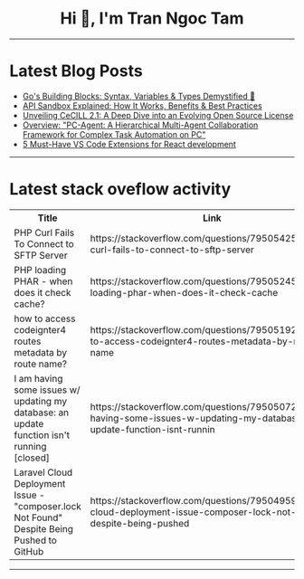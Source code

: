 <h1 align="center">Hi 👋, I'm Tran Ngoc Tam</h1>

---

# Latest Blog Posts 
<!-- BLOG-POST-LIST:START -->
- [Go&#39;s Building Blocks: Syntax, Variables &amp; Types Demystified 🧩](https://dev.to/tavernetech/gos-building-blocks-syntax-variables-types-demystified-46hh)
- [API Sandbox Explained: How It Works, Benefits &amp; Best Practices](https://dev.to/getambassador2024/api-sandbox-explained-how-it-works-benefits-best-practices-2266)
- [Unveiling CeCILL 2.1: A Deep Dive into an Evolving Open Source License](https://dev.to/jennythomas498/unveiling-cecill-21-a-deep-dive-into-an-evolving-open-source-license-50l6)
- [Overview: &quot;PC-Agent: A Hierarchical Multi-Agent Collaboration Framework for Complex Task Automation on PC&quot;](https://dev.to/foxgem/overview-pc-agent-a-hierarchical-multi-agent-collaboration-framework-for-complex-task-automation-33pl)
- [5 Must-Have VS Code Extensions for React development](https://dev.to/wegin/5-must-have-vs-code-extensions-for-react-development-jhd)
<!-- BLOG-POST-LIST:END -->

---

# Latest stack oveflow activity
<table>
  <tr><th>Title</th><th>Link</th></tr>
  <!-- STACKOVERFLOW:START --><tr><td>PHP Curl Fails To Connect to SFTP Server</td><td>https://stackoverflow.com/questions/79505425/php-curl-fails-to-connect-to-sftp-server</td></tr><tr><td>PHP loading PHAR - when does it check cache?</td><td>https://stackoverflow.com/questions/79505245/php-loading-phar-when-does-it-check-cache</td></tr><tr><td>how to access codeignter4 routes metadata by route name?</td><td>https://stackoverflow.com/questions/79505192/how-to-access-codeignter4-routes-metadata-by-route-name</td></tr><tr><td>I am having some issues w/ updating my database: an update function isn&#39;t running [closed]</td><td>https://stackoverflow.com/questions/79505072/i-am-having-some-issues-w-updating-my-database-an-update-function-isnt-runnin</td></tr><tr><td>Laravel Cloud Deployment Issue - &quot;composer.lock Not Found&quot; Despite Being Pushed to GitHub</td><td>https://stackoverflow.com/questions/79504959/laravel-cloud-deployment-issue-composer-lock-not-found-despite-being-pushed</td></tr><!-- STACKOVERFLOW:END -->
</table>

---


